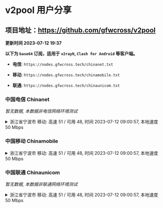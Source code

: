 # v2pool 用户分享
## 项目地址：<https://github.com/gfwcross/v2pool>
**更新时间 2023-07-12 19:37**


**以下为 `base64` 订阅，适用于 `v2rayN`, `Clash for Android` 等客户端。**

- **电信**: `https://nodes.gfwcross.tech/chinanet.txt`

- **移动**: `https://nodes.gfwcross.tech/chinamobile.txt`

- **联通**: `https://nodes.gfwcross.tech/chinaunicom.txt`


### 中国电信 Chinanet
<i>暂无数据, 本数据非电信网络环境测试</i>
<details><summary>浙江省宁波市 移动: 高速 51 / 可用 48, 时间 2023-07-12 09:00:57, 本地速度 50 Mbps</summary><p>可用节点订阅：https://transfer.sh/GFIi08sRNR/running.txt<br>高速节点订阅：https://transfer.sh/kgMpDA4bCf/good.txt<br>低延迟节点订阅：https://transfer.sh/y6HRnkXlWM/low_delay.txt</p></details>
<p></p>

### 中国移动 Chinamobile
<details><summary>浙江省宁波市 移动: 高速 51 / 可用 48, 时间 2023-07-12 09:00:57, 本地速度 50 Mbps</summary><p>可用节点订阅：https://transfer.sh/GFIi08sRNR/running.txt<br>高速节点订阅：https://transfer.sh/kgMpDA4bCf/good.txt<br>低延迟节点订阅：https://transfer.sh/y6HRnkXlWM/low_delay.txt</p></details>
<p></p>

### 中国联通 Chinaunicom
<i>暂无数据, 本数据非联通网络环境测试</i>
<details><summary>浙江省宁波市 移动: 高速 51 / 可用 48, 时间 2023-07-12 09:00:57, 本地速度 50 Mbps</summary><p>可用节点订阅：https://transfer.sh/GFIi08sRNR/running.txt<br>高速节点订阅：https://transfer.sh/kgMpDA4bCf/good.txt<br>低延迟节点订阅：https://transfer.sh/y6HRnkXlWM/low_delay.txt</p></details>
<p></p>